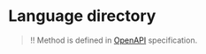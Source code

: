 # Language directory

>!! Method is defined in [OpenAPI](https://api.hh.ru/openapi/en/redoc#tag/Directories/paths/~1languages/get) specification.
